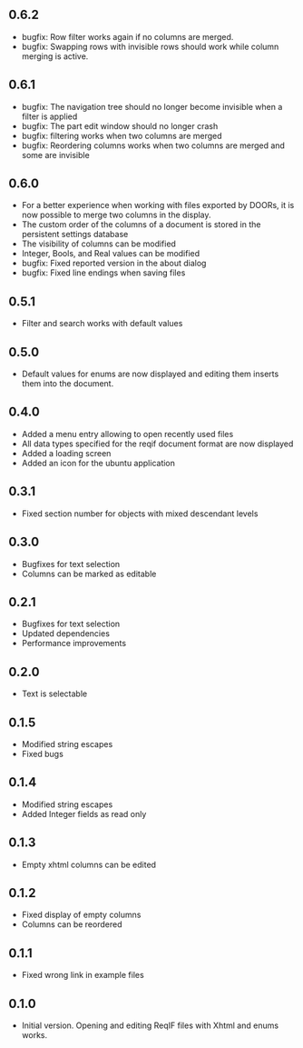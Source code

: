 ## 0.6.2

- bugfix: Row filter works again if no columns are merged.
- bugfix: Swapping rows with invisible rows should work while column merging is active.

## 0.6.1

- bugfix: The navigation tree should no longer become invisible when a filter is applied
- bugfix: The part edit window should no longer crash
- bugfix: filtering works when two columns are merged
- bugfix: Reordering columns works when two columns are merged and some are invisible

## 0.6.0

- For a better experience when working with files exported by DOORs, it is now possible to merge two columns in the display.
- The custom order of the columns of a document is stored in the persistent settings database
- The visibility of columns can be modified
- Integer, Bools, and Real values can be modified
- bugfix: Fixed reported version in the about dialog
- bugfix: Fixed line endings when saving files

## 0.5.1

- Filter and search works with default values

## 0.5.0

- Default values for enums are now displayed and editing them inserts them into the document.

## 0.4.0

- Added a menu entry allowing to open recently used files
- All data types specified for the reqif document format are now displayed
- Added a loading screen
- Added an icon for the ubuntu application

## 0.3.1

- Fixed section number for objects with mixed descendant levels

## 0.3.0

- Bugfixes for text selection
- Columns can be marked as editable

## 0.2.1

- Bugfixes for text selection
- Updated dependencies
- Performance improvements

## 0.2.0

- Text is selectable

## 0.1.5

- Modified string escapes
- Fixed bugs

## 0.1.4

- Modified string escapes
- Added Integer fields as read only

## 0.1.3

- Empty xhtml columns can be edited

## 0.1.2

- Fixed display of empty columns
- Columns can be reordered

## 0.1.1

- Fixed wrong link in example files


## 0.1.0

- Initial version. Opening and editing ReqIF files with Xhtml and enums works.
